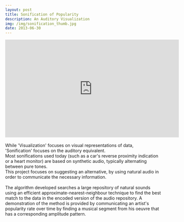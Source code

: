 ```yaml
---
layout: post
title: Sonification of Popularity
description: An Auditory Visualization
img: /img/sonification_thumb.jpg
date: 2013-06-30
---
```


<iframe width="560" height="315" src="https://www.youtube.com/embed/UwaMb3CAu3I" frameborder="0" allowfullscreen></iframe>
<br/>
<br/>
While 'Visualization' focuses on visual representations of data, 'Sonification' focuses on the auditory equivalent.
<br/>
Most sonifications used today (such as a car's reverse proximity indication or a heart monitor) are based on synthetic audio, typically alternating between pure tones.
<br/>
This project focuses on suggesting an alternative, by using natural audio in order to communicate the necessary information.
<br/>
<br/>
The algorithm developed searches a large repository of natural sounds using an efficient approximate-nearest-neighbour technique to find the best match to the data in the encoded version of the audio repository. A demonstration of the method is provided by communicating an artist's popularity rate over time by finding a musical segment from his oeuvre that has a corresponding amplitude pattern.
